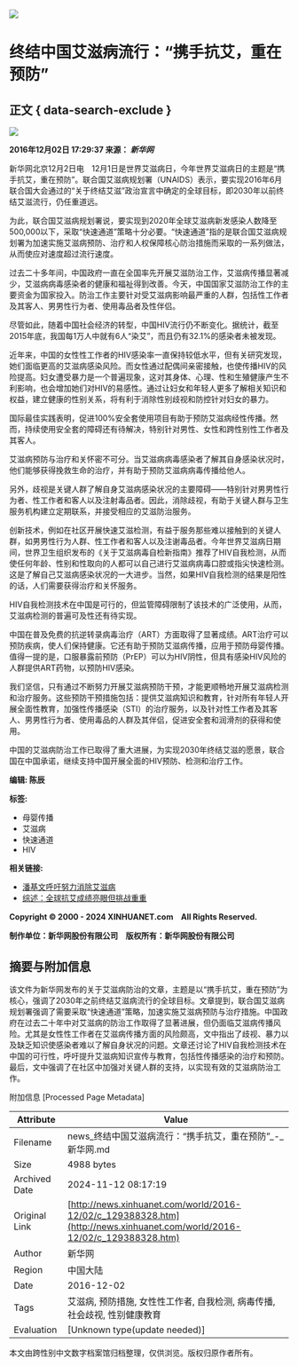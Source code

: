 # ![](http://www.xinhuanet.com/imgs2015/xhwxlogo300.jpg)

# 终结中国艾滋病流行：“携手抗艾，重在预防”

## 正文 { data-search-exclude }


![](http://www.xinhuanet.com//world/2016-12/02/ewm_1293883281n.jpg)

**2016年12月02日 17:29:37 来源： _新华网_**

新华网北京12月2日电　12月1日是世界艾滋病日，今年世界艾滋病日的主题是“携手抗艾，重在预防”。联合国艾滋病规划署（UNAIDS）表示，要实现2016年6月联合国大会通过的“关于终结艾滋”政治宣言中确定的全球目标，即2030年以前终结艾滋流行，仍任重道远。

为此，联合国艾滋病规划署说，要实现到2020年全球艾滋病新发感染人数降至500,000以下，采取“快速通道”策略十分必要。“快速通道”指的是联合国艾滋病规划署为加速实施艾滋病预防、治疗和人权保障核心防治措施而采取的一系列做法，从而使应对速度超过流行速度。

过去二十多年间，中国政府一直在全国率先开展艾滋防治工作，艾滋病传播显著减少，艾滋病病毒感染者的健康和福祉得到改善。今天，中国国家艾滋防治工作的主要资金为国家投入。防治工作主要针对受艾滋病影响最严重的人群，包括性工作者及其客人、男男性行为者、使用毒品者及性伴侣。

尽管如此，随着中国社会经济的转型，中国HIV流行仍不断变化。据统计，截至2015年底，我国每1万人中就有6人“染艾”，而且仍有32.1%的感染者未被发现。

近年来，中国的女性性工作者的HIV感染率一直保持较低水平，但有关研究发现，她们面临更高的艾滋病感染风险。而女性通过配偶间亲密接触，也使传播HIV的风险提高。妇女遭受暴力是一个普遍现象，这对其身体、心理、性和生殖健康产生不利影响，也会增加她们对HIV的易感性。通过让妇女和年轻人更多了解相关知识和权益，建立健康的性别关系，将有利于消除性别歧视和防控针对妇女的暴力。

国际最佳实践表明，促进100%安全套使用项目有助于预防艾滋病经性传播。然而，持续使用安全套的障碍还有待解决，特别针对男性、女性和跨性别性工作者及其客人。

艾滋病预防与治疗和关怀密不可分。当艾滋病病毒感染者了解其自身感染状况时，他们能够获得挽救生命的治疗，并有助于预防艾滋病病毒传播给他人。

另外，歧视是关键人群了解自身艾滋病感染状况的主要障碍——特别针对男男性行为者、性工作者和客人以及注射毒品者。因此，消除歧视，有助于关键人群与卫生服务机构建立定期联系，并接受相应的艾滋防治服务。

创新技术，例如在社区开展快速艾滋检测，有益于服务那些难以接触到的关键人群，如男男性行为人群、性工作者和客人以及注谢毒品者。今年世界艾滋病日期间，世界卫生组织发布的《关于艾滋病毒自检新指南》推荐了HIV自我检测，从而使任何年龄、性别和性取向的人都可以自己进行艾滋病病毒口腔或指尖快速检测。这是了解自己艾滋病感染状况的一大进步。当然，如果HIV自我检测的结果是阳性的话，人们需要获得治疗和关怀服务。

HIV自我检测技术在中国是可行的，但监管障碍限制了该技术的广泛使用，从而，艾滋病检测的普遍可及性还有待实现。

中国在普及免费的抗逆转录病毒治疗（ART）方面取得了显著成绩。ART治疗可以预防疾病，使人们保持健康。它还有助于预防艾滋病传播，应用于预防母婴传播。值得一提的是，口服暴露前预防（PrEP）可以为HIV阴性，但具有感染HIV风险的人群提供ART药物，以预防HIV感染。

我们坚信，只有通过不断努力开展艾滋病预防干预，才能更顺畅地开展艾滋病检测和治疗服务。这些预防干预措施包括：提供艾滋病知识和教育，针对所有年轻人开展全面性教育，加强性传播感染（STI）的治疗服务，以及针对性工作者及其客人、男男性行为者、使用毒品的人群及其伴侣，促进安全套和润滑剂的获得和使用。

中国的艾滋病防治工作已取得了重大进展，为实现2030年终结艾滋的愿景，联合国在中国承诺，继续支持中国开展全面的HIV预防、检测和治疗工作。

**编辑: 陈辰**

**标签:**
- 母婴传播
- 艾滋病
- 快速通道
- HIV

**相关链接:**
- [潘基文呼吁努力消除艾滋病](http://news.xinhuanet.com/world/2016-12/02/c_129387141.htm)
- [综述：全球抗艾成绩亮眼但挑战重重](http://news.xinhuanet.com/world/2016-12/01/c_1120031003.htm)

**Copyright © 2000 - 2024 XINHUANET.com　All Rights Reserved.**

**制作单位：新华网股份有限公司　版权所有：新华网股份有限公司**

## 摘要与附加信息

<!-- tcd_abstract -->
该文件为新华网发布的关于艾滋病防治的文章，主题是以“携手抗艾，重在预防”为核心，强调了2030年之前终结艾滋病流行的全球目标。文章提到，联合国艾滋病规划署强调了需要采取“快速通道”策略，加速实施艾滋病预防与治疗措施。中国政府在过去二十年中对艾滋病的防治工作取得了显著进展，但仍面临艾滋病传播风险。尤其是女性性工作者在艾滋病传播方面的风险颇高，文中指出了歧视、暴力以及缺乏知识使感染者难以了解自身状况的问题。文章还讨论了HIV自我检测技术在中国的可行性，呼吁提升艾滋病知识宣传与教育，包括性传播感染的治疗和预防。最后，文中强调了在社区中加强对关键人群的支持，以实现有效的艾滋病防治工作。
<!-- tcd_abstract_end -->

附加信息 [Processed Page Metadata]

| Attribute       | Value                                  |
|-----------------|----------------------------------------|
| Filename        | news_终结中国艾滋病流行：“携手抗艾，重在预防”_-_新华网.md                             |
| Size            | 4988 bytes                           |
| Archived Date   | 2024-11-12 08:17:19                             |
| Original Link   | [http://news.xinhuanet.com/world/2016-12/02/c_129388328.htm](http://news.xinhuanet.com/world/2016-12/02/c_129388328.htm)                       |
| Author          | 新华网                               |
| Region          | 中国大陆                               |
| Date            | 2016-12-02                                 |
| Tags            | 艾滋病, 预防措施, 女性性工作者, 自我检测, 病毒传播, 社会歧视, 性别健康教育                                 |
| Evaluation            | [Unknown type(update needed)]                                 |
<!-- tcd_table_end -->

本文由跨性别中文数字档案馆归档整理，仅供浏览。版权归原作者所有。
